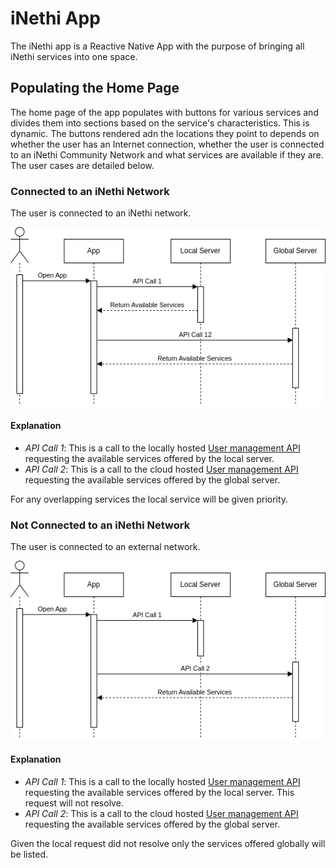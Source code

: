 # iNethi App
The iNethi app is a Reactive Native App with the purpose of bringing all iNethi services into one space.

## Populating the Home Page
The home page of the app populates with buttons for various services and divides them into sections based on the
service's characteristics. This is dynamic. The buttons rendered adn the locations they point to depends on whether the
user has an Internet connection, whether the user is connected to an iNethi Community Network and what services are 
available if they are. The user cases are detailed below.

### Connected to an iNethi Network
The user is connected to an iNethi network.

<img src="diagrams/inethi-app-connected.png" alt="hybrid architecture diagram" width="600"/>

#### Explanation
- _API Call 1_: This is a call to the locally hosted [User management API](https://github.com/iNethi/manage-backend) 
requesting the available services offered by the local server.
- _API Call 2_: This is a call to the cloud hosted [User management API](https://github.com/iNethi/manage-backend) 
requesting the available services offered by the global server.

For any overlapping services the local service will be given priority.

### Not Connected to an iNethi Network
The user is connected to an external network.

<img src="diagrams/inethi-app-not-connected.png" alt="hybrid architecture diagram" width="600"/>

#### Explanation
- _API Call 1_: This is a call to the locally hosted [User management API](https://github.com/iNethi/manage-backend)
  requesting the available services offered by the local server. This request will not resolve.
- _API Call 2_: This is a call to the cloud hosted [User management API](https://github.com/iNethi/manage-backend)
  requesting the available services offered by the global server.

Given the local request did not resolve only the services offered globally will be listed.
